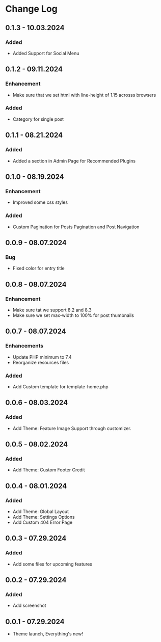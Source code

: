# Change Log

## 0.1.3 - 10.03.2024

### Added
- Added Support for Social Menu

## 0.1.2 - 09.11.2024

### Enhancement
- Make sure that we set html with line-height of 1.15 acrosss browsers

### Added
- Category for single post

## 0.1.1 - 08.21.2024

### Added
- Added a section in Admin Page for Recommended Plugins

## 0.1.0 - 08.19.2024

### Enhancement
- Improved some css styles

### Added
- Custom Pagination for Posts Pagination and Post Navigation

## 0.0.9 - 08.07.2024

### Bug
- Fixed color for entry title

## 0.0.8 - 08.07.2024

### Enhancement
- Make sure tat we support 8.2 and 8.3
- Make sure we set max-width to 100% for post thumbnails

## 0.0.7 - 08.07.2024

### Enhancements
- Update PHP minimum to 7.4
- Reorganize resources files

### Added
- Add Custom template for template-home.php

## 0.0.6 - 08.03.2024

### Added
- Add Theme: Feature Image Support through customizer.

## 0.0.5 - 08.02.2024

### Added
- Add Theme: Custom Footer Credit

## 0.0.4 - 08.01.2024

### Added
- Add Theme: Global Layout
- Add Theme: Settings Options
- Add Custom 404 Error Page

## 0.0.3 - 07.29.2024

### Added
- Add some files for upcoming features

## 0.0.2 - 07.29.2024

### Added
- Add screenshot

## 0.0.1 - 07.29.2024
- Theme launch, Everything's new!
